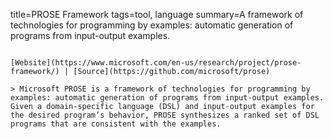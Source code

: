 title=PROSE Framework
tags=tool, language
summary=A framework of technologies for programming by examples: automatic generation of programs from input-output examples.
~~~~~~

[Website](https://www.microsoft.com/en-us/research/project/prose-framework/) | [Source](https://github.com/microsoft/prose)

> Microsoft PROSE is a framework of technologies for programming by examples: automatic generation of programs from input-output examples. Given a domain-specific language (DSL) and input-output examples for the desired program’s behavior, PROSE synthesizes a ranked set of DSL programs that are consistent with the examples.

